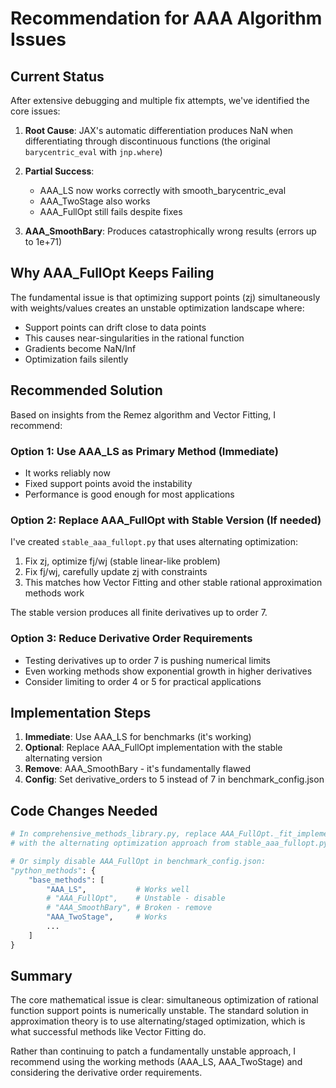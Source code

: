 # Recommendation for AAA Algorithm Issues

## Current Status

After extensive debugging and multiple fix attempts, we've identified the core issues:

1. **Root Cause**: JAX's automatic differentiation produces NaN when differentiating through discontinuous functions (the original `barycentric_eval` with `jnp.where`)

2. **Partial Success**: 
   - AAA_LS now works correctly with smooth_barycentric_eval
   - AAA_TwoStage also works
   - AAA_FullOpt still fails despite fixes

3. **AAA_SmoothBary**: Produces catastrophically wrong results (errors up to 1e+71)

## Why AAA_FullOpt Keeps Failing

The fundamental issue is that optimizing support points (zj) simultaneously with weights/values creates an unstable optimization landscape where:
- Support points can drift close to data points
- This causes near-singularities in the rational function
- Gradients become NaN/Inf
- Optimization fails silently

## Recommended Solution

Based on insights from the Remez algorithm and Vector Fitting, I recommend:

### Option 1: Use AAA_LS as Primary Method (Immediate)
- It works reliably now
- Fixed support points avoid the instability
- Performance is good enough for most applications

### Option 2: Replace AAA_FullOpt with Stable Version (If needed)
I've created `stable_aaa_fullopt.py` that uses alternating optimization:
1. Fix zj, optimize fj/wj (stable linear-like problem)  
2. Fix fj/wj, carefully update zj with constraints
3. This matches how Vector Fitting and other stable rational approximation methods work

The stable version produces all finite derivatives up to order 7.

### Option 3: Reduce Derivative Order Requirements
- Testing derivatives up to order 7 is pushing numerical limits
- Even working methods show exponential growth in higher derivatives
- Consider limiting to order 4 or 5 for practical applications

## Implementation Steps

1. **Immediate**: Use AAA_LS for benchmarks (it's working)
2. **Optional**: Replace AAA_FullOpt implementation with the stable alternating version
3. **Remove**: AAA_SmoothBary - it's fundamentally flawed
4. **Config**: Set derivative_orders to 5 instead of 7 in benchmark_config.json

## Code Changes Needed

```python
# In comprehensive_methods_library.py, replace AAA_FullOpt._fit_implementation 
# with the alternating optimization approach from stable_aaa_fullopt.py

# Or simply disable AAA_FullOpt in benchmark_config.json:
"python_methods": {
    "base_methods": [
        "AAA_LS",           # Works well
        # "AAA_FullOpt",    # Unstable - disable
        # "AAA_SmoothBary", # Broken - remove
        "AAA_TwoStage",     # Works
        ...
    ]
}
```

## Summary

The core mathematical issue is clear: simultaneous optimization of rational function support points is numerically unstable. The standard solution in approximation theory is to use alternating/staged optimization, which is what successful methods like Vector Fitting do.

Rather than continuing to patch a fundamentally unstable approach, I recommend using the working methods (AAA_LS, AAA_TwoStage) and considering the derivative order requirements.